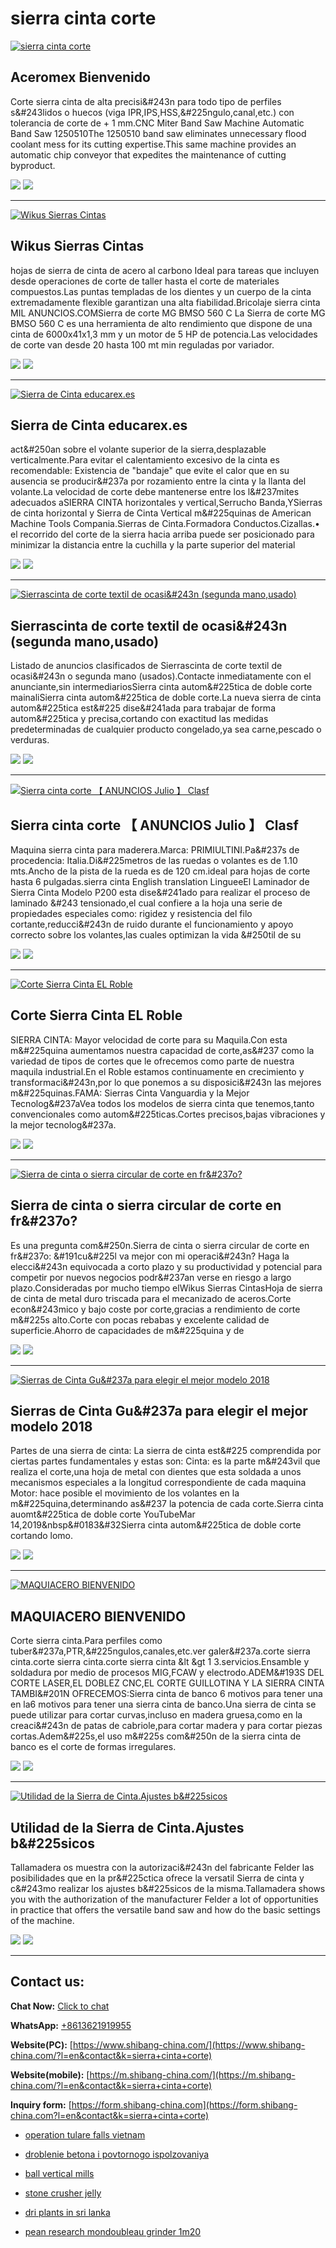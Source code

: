 # sierra cinta corte

<a href="https://swt.shibang-china.com/?l=en&img&k=sierra+cinta+corte" target="_blank">![sierra cinta corte](http://static.shibang-china.com/all-800x300/1476.jpg)</a>

## Aceromex Bienvenido
Corte sierra cinta de alta precisi&#243n para todo tipo de perfiles s&#243lidos o huecos (viga IPR,IPS,HSS,&#225ngulo,canal,etc.) con tolerancia de corte de + 1 mm.CNC Miter Band Saw Machine Automatic Band Saw 1250510The 1250510 band saw eliminates unnecessary flood coolant mess for its cutting expertise.This same machine provides an automatic chip conveyor that expedites the maintenance of cutting byproduct.


<a href="https://whatsapp.shibangsoft.com/WhatsApp.php" target="_blank" title="WhatsApp">![](http://static.shibang-china.com/icon/whatsapp.png)</a> <a href="https://swt.shibang-china.com/?l=en&icon&k=sierra+cinta+corte" target="_blank">![](http://static.shibang-china.com/icon/chat-en.png)</a>

---

<a href="https://swt.shibang-china.com/?l=en&img&k=sierra+cinta+corte" target="_blank">![Wikus Sierras Cintas](http://static.shibang-china.com/all-800x300/20.jpg)</a>

## Wikus Sierras Cintas
hojas de sierra de cinta de acero al carbono Ideal para tareas que incluyen desde operaciones de corte de taller hasta el corte de materiales compuestos.Las puntas templadas de los dientes y un cuerpo de la cinta extremadamente flexible garantizan una alta fiabilidad.Bricolaje sierra cinta MIL ANUNCIOS.COMSierra de corte MG BMSO 560 C La Sierra de corte MG BMSO 560 C es una herramienta de alto rendimiento que dispone de una cinta de 6000x41x1,3 mm y un motor de 5 HP de potencia.Las velocidades de corte van desde 20 hasta 100 mt min reguladas por variador.


<a href="https://whatsapp.shibangsoft.com/WhatsApp.php" target="_blank" title="WhatsApp">![](http://static.shibang-china.com/icon/whatsapp.png)</a> <a href="https://swt.shibang-china.com/?l=en&icon&k=sierra+cinta+corte" target="_blank">![](http://static.shibang-china.com/icon/chat-en.png)</a>

---

<a href="https://swt.shibang-china.com/?l=en&img&k=sierra+cinta+corte" target="_blank">![Sierra de Cinta educarex.es](http://static.shibang-china.com/all-800x300/708.jpg)</a>

## Sierra de Cinta educarex.es
act&#250an sobre el volante superior de la sierra,desplazable verticalmente.Para evitar el calentamiento excesivo de la cinta es recomendable: Existencia de "bandaje" que evite el calor que en su ausencia se producir&#237a por rozamiento entre la cinta y la llanta del volante.La velocidad de corte debe mantenerse entre los l&#237mites adecuados aSIERRA CINTA horizontales y vertical,Serrucho Banda,YSierras de cinta horizontal y Sierra de Cinta Vertical m&#225quinas de American Machine Tools Compania.Sierras de Cinta.Formadora Conductos.Cizallas.• el recorrido del corte de la sierra hacia arriba puede ser posicionado para minimizar la distancia entre la cuchilla y la parte superior del material


<a href="https://whatsapp.shibangsoft.com/WhatsApp.php" target="_blank" title="WhatsApp">![](http://static.shibang-china.com/icon/whatsapp.png)</a> <a href="https://swt.shibang-china.com/?l=en&icon&k=sierra+cinta+corte" target="_blank">![](http://static.shibang-china.com/icon/chat-en.png)</a>

---

<a href="https://swt.shibang-china.com/?l=en&img&k=sierra+cinta+corte" target="_blank">![Sierrascinta de corte textil de ocasi&#243n (segunda mano,usado)](http://static.shibang-china.com/all-800x300/156.jpg)</a>

## Sierrascinta de corte textil de ocasi&#243n (segunda mano,usado)
Listado de anuncios clasificados de Sierrascinta de corte textil de ocasi&#243n o segunda mano (usados).Contacte inmediatamente con el anunciante,sin intermediariosSierra cinta autom&#225tica de doble corte mainaliSierra cinta autom&#225tica de doble corte.La nueva sierra de cinta autom&#225tica est&#225 dise&#241ada para trabajar de forma autom&#225tica y precisa,cortando con exactitud las medidas predeterminadas de cualquier producto congelado,ya sea carne,pescado o verduras.


<a href="https://whatsapp.shibangsoft.com/WhatsApp.php" target="_blank" title="WhatsApp">![](http://static.shibang-china.com/icon/whatsapp.png)</a> <a href="https://swt.shibang-china.com/?l=en&icon&k=sierra+cinta+corte" target="_blank">![](http://static.shibang-china.com/icon/chat-en.png)</a>

---

<a href="https://swt.shibang-china.com/?l=en&img&k=sierra+cinta+corte" target="_blank">![Sierra cinta corte 【 ANUNCIOS Julio 】 Clasf](http://static.shibang-china.com/all-800x300/497.jpg)</a>

## Sierra cinta corte 【 ANUNCIOS Julio 】 Clasf
Maquina sierra cinta para maderera.Marca: PRIMIULTINI.Pa&#237s de procedencia: Italia.Di&#225metros de las ruedas o volantes es de 1.10 mts.Ancho de la pista de la rueda es de 120 cm.ideal para hojas de corte hasta 6 pulgadas.sierra cinta English translation LingueeEl Laminador de Sierra Cinta Modelo P200 esta dise&#241ado para realizar el proceso de laminado &#243 tensionado,el cual confiere a la hoja una serie de propiedades especiales como: rigidez y resistencia del filo cortante,reducci&#243n de ruido durante el funcionamiento y apoyo correcto sobre los volantes,las cuales optimizan la vida &#250til de su


<a href="https://whatsapp.shibangsoft.com/WhatsApp.php" target="_blank" title="WhatsApp">![](http://static.shibang-china.com/icon/whatsapp.png)</a> <a href="https://swt.shibang-china.com/?l=en&icon&k=sierra+cinta+corte" target="_blank">![](http://static.shibang-china.com/icon/chat-en.png)</a>

---

<a href="https://swt.shibang-china.com/?l=en&img&k=sierra+cinta+corte" target="_blank">![Corte Sierra Cinta EL Roble](http://static.shibang-china.com/all-800x300/355.jpg)</a>

## Corte Sierra Cinta EL Roble
SIERRA CINTA: Mayor velocidad de corte para su Maquila.Con esta m&#225quina aumentamos nuestra capacidad de corte,as&#237 como la variedad de tipos de cortes que le ofrecemos como parte de nuestra maquila industrial.En el Roble estamos continuamente en crecimiento y transformaci&#243n,por lo que ponemos a su disposici&#243n las mejores m&#225quinas.FAMA: Sierras Cinta Vanguardia y la Mejor Tecnolog&#237aVea todos los modelos de sierra cinta que tenemos,tanto convencionales como autom&#225ticas.Cortes precisos,bajas vibraciones y la mejor tecnolog&#237a.


<a href="https://whatsapp.shibangsoft.com/WhatsApp.php" target="_blank" title="WhatsApp">![](http://static.shibang-china.com/icon/whatsapp.png)</a> <a href="https://swt.shibang-china.com/?l=en&icon&k=sierra+cinta+corte" target="_blank">![](http://static.shibang-china.com/icon/chat-en.png)</a>

---

<a href="https://swt.shibang-china.com/?l=en&img&k=sierra+cinta+corte" target="_blank">![Sierra de cinta o sierra circular de corte en fr&#237o?](http://static.shibang-china.com/all-800x300/388.jpg)</a>

## Sierra de cinta o sierra circular de corte en fr&#237o?
Es una pregunta com&#250n.Sierra de cinta o sierra circular de corte en fr&#237o: &#191cu&#225l va mejor con mi operaci&#243n? Haga la elecci&#243n equivocada a corto plazo y su productividad y potencial para competir por nuevos negocios podr&#237an verse en riesgo a largo plazo.Consideradas por mucho tiempo elWikus Sierras CintasHoja de sierra de cinta de metal duro triscada para el mecanizado de aceros.Corte econ&#243mico y bajo coste por corte,gracias a rendimiento de corte m&#225s alto.Corte con pocas rebabas y excelente calidad de superficie.Ahorro de capacidades de m&#225quina y de


<a href="https://whatsapp.shibangsoft.com/WhatsApp.php" target="_blank" title="WhatsApp">![](http://static.shibang-china.com/icon/whatsapp.png)</a> <a href="https://swt.shibang-china.com/?l=en&icon&k=sierra+cinta+corte" target="_blank">![](http://static.shibang-china.com/icon/chat-en.png)</a>

---

<a href="https://swt.shibang-china.com/?l=en&img&k=sierra+cinta+corte" target="_blank">![Sierras de Cinta Gu&#237a para elegir el mejor modelo 2018](http://static.shibang-china.com/all-800x300/842.jpg)</a>

## Sierras de Cinta Gu&#237a para elegir el mejor modelo 2018
Partes de una sierra de cinta: La sierra de cinta est&#225 comprendida por ciertas partes fundamentales y estas son: Cinta: es la parte m&#243vil que realiza el corte,una hoja de metal con dientes que esta soldada a unos mecanismos especiales a la longitud correspondiente de cada maquina Motor: hace posible el movimiento de los volantes en la m&#225quina,determinando as&#237 la potencia de cada corte.Sierra cinta auomt&#225tica de doble corte YouTubeMar 14,2019&nbsp&#0183&#32Sierra cinta autom&#225tica de doble corte cortando lomo.


<a href="https://whatsapp.shibangsoft.com/WhatsApp.php" target="_blank" title="WhatsApp">![](http://static.shibang-china.com/icon/whatsapp.png)</a> <a href="https://swt.shibang-china.com/?l=en&icon&k=sierra+cinta+corte" target="_blank">![](http://static.shibang-china.com/icon/chat-en.png)</a>

---

<a href="https://swt.shibang-china.com/?l=en&img&k=sierra+cinta+corte" target="_blank">![MAQUIACERO BIENVENIDO](http://static.shibang-china.com/all-800x300/1142.jpg)</a>

## MAQUIACERO BIENVENIDO
Corte sierra cinta.Para perfiles como tuber&#237a,PTR,&#225ngulos,canales,etc.ver galer&#237a.corte sierra cinta.corte sierra cinta.corte sierra cinta &lt &gt 1 3.servicios.Ensamble y soldadura por medio de procesos MIG,FCAW y electrodo.ADEM&#193S DEL CORTE LASER,EL DOBLEZ CNC,EL CORTE GUILLOTINA Y LA SIERRA CINTA TAMBI&#201N OFRECEMOS:Sierra cinta de banco 6 motivos para tener una en la6 motivos para tener una sierra cinta de banco.Una sierra de cinta se puede utilizar para cortar curvas,incluso en madera gruesa,como en la creaci&#243n de patas de cabriole,para cortar madera y para cortar piezas cortas.Adem&#225s,el uso m&#225s com&#250n de la sierra cinta de banco es el corte de formas irregulares.


<a href="https://whatsapp.shibangsoft.com/WhatsApp.php" target="_blank" title="WhatsApp">![](http://static.shibang-china.com/icon/whatsapp.png)</a> <a href="https://swt.shibang-china.com/?l=en&icon&k=sierra+cinta+corte" target="_blank">![](http://static.shibang-china.com/icon/chat-en.png)</a>

---

<a href="https://swt.shibang-china.com/?l=en&img&k=sierra+cinta+corte" target="_blank">![Utilidad de la Sierra de Cinta.Ajustes b&#225sicos](http://static.shibang-china.com/all-800x300/763.jpg)</a>

## Utilidad de la Sierra de Cinta.Ajustes b&#225sicos
Tallamadera os muestra con la autorizaci&#243n del fabricante Felder las posibilidades que en la pr&#225ctica ofrece la versatil Sierra de cinta y c&#243mo realizar los ajustes b&#225sicos de la misma.Tallamadera shows you with the authorization of the manufacturer Felder a lot of opportunities in practice that offers the versatile band saw and how do the basic settings of the machine.

<a href="https://whatsapp.shibangsoft.com/WhatsApp.php" target="_blank" title="WhatsApp">![](http://static.shibang-china.com/icon/whatsapp.png)</a> <a href="https://swt.shibang-china.com/?l=en&icon&k=sierra+cinta+corte" target="_blank">![](http://static.shibang-china.com/icon/chat-en.png)</a>

---
## Contact us:

**Chat Now:** [Click to chat](https://swt.shibang-china.com?l=en&contact&k=sierra+cinta+corte)

**WhatsApp:**  [+8613621919955](https://whatsapp.shibangsoft.com/WhatsApp.php)

**Website(PC):** [https://www.shibang-china.com/](https://www.shibang-china.com/?l=en&contact&k=sierra+cinta+corte)

**Website(mobile):** [https://m.shibang-china.com/](https://m.shibang-china.com/?l=en&contact&k=sierra+cinta+corte)

**Inquiry form:** [https://form.shibang-china.com](https://form.shibang-china.com?l=en&contact&k=sierra+cinta+corte)

* [operation tulare falls vietnam](../112/operation%20tulare%20falls%20vietnam.md)

* [droblenie betona i povtornogo ispolzovaniya](../115/droblenie%20betona%20i%20povtornogo%20ispolzovaniya.md)

* [ball vertical mills](../116/ball%20vertical%20mills.md)

* [stone crusher jelly](../120/stone%20crusher%20jelly.md)

* [dri plants in sri lanka](../117/dri%20plants%20in%20sri%20lanka.md)

* [pean research mondoubleau grinder 1m20](../117/pean%20research%20mondoubleau%20grinder%201m20.md)